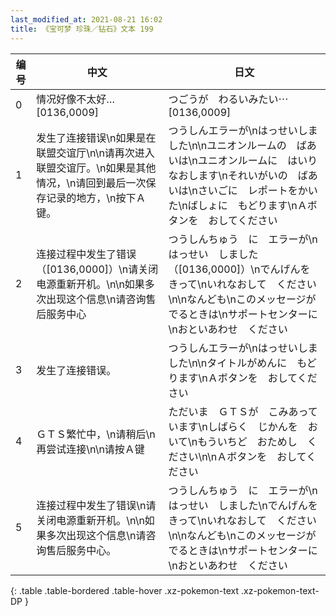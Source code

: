 ```yaml
---
last_modified_at: 2021-08-21 16:02
title: 《宝可梦 珍珠／钻石》文本 199
---
```

| 编号 | 中文 | 日文 |
| ---- | ---- | ---- |
| 0 | 情况好像不太好…[0136,0009] | つごうが　わるいみたい⋯　[0136,0009] |
| 1 | 发生了连接错误\n如果是在联盟交谊厅\n\n请再次进入联盟交谊厅。\n如果是其他情况，\n请回到最后一次保存记录的地方，\n按下Ａ键。 | つうしんエラーが\nはっせいしました\n\nユニオンルームの　ばあいは\nユニオンルームに　はいりなおします\nそれいがいの　ばあいは\nさいごに　レポートをかいた\nばしょに　もどります\nＡボタンを　おしてください |
| 2 | 连接过程中发生了错误（[0136,0000]）\n请关闭电源重新开机。\n\n如果多次出现这个信息\n请咨询售后服务中心 | つうしんちゅう　に　エラーが\nはっせい　しました（[0136,0000]）\nでんげんを　きって\nいれなおして　ください\n\nなんども\nこのメッセージが　でるときは\nサポートセンターに\nおといあわせ　ください |
| 3 | 发生了连接错误。 | つうしんエラーが\nはっせいしました\n\nタイトルがめんに　もどります\nＡボタンを　おしてください |
| 4 | ＧＴＳ繁忙中，\n请稍后\n再尝试连接\n\n请按Ａ键 | ただいま　ＧＴＳが　こみあっています\nしばらく　じかんを　おいて\nもういちど　おためし　ください\n\nＡボタンを　おしてください |
| 5 | 连接过程中发生了错误\n请关闭电源重新开机。\n\n如果多次出现这个信息\n请咨询售后服务中心。 | つうしんちゅう　に　エラーが\nはっせい　しました\nでんげんを　きって\nいれなおして　ください\n\nなんども\nこのメッセージが　でるときは\nサポートセンターに\nおといあわせ　ください |
{: .table .table-bordered .table-hover .xz-pokemon-text .xz-pokemon-text-DP }